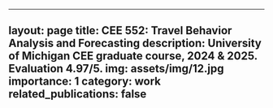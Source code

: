 
---
layout: page
title: CEE 552: Travel Behavior Analysis and Forecasting
description: University of Michigan CEE graduate course, 2024 & 2025. Evaluation 4.97/5.
img: assets/img/12.jpg
importance: 1
category: work
related_publications: false
---

